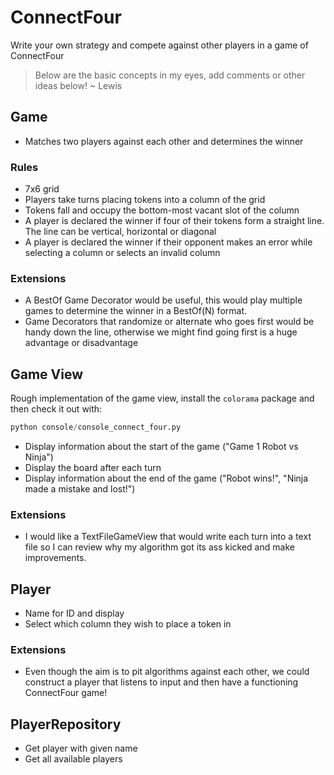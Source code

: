 # ConnectFour
Write your own strategy and compete against other players in a game of ConnectFour

> Below are the basic concepts in my eyes, add comments or other ideas below!
~ Lewis

## Game

- Matches two players against each other and determines the winner

### Rules

- 7x6 grid
- Players take turns placing tokens into a column of the grid
- Tokens fall and occupy the bottom-most vacant slot of the column
- A player is declared the winner if four of their tokens form a straight line. The line can be vertical, horizontal or diagonal
- A player is declared the winner if their opponent makes an error while selecting a column or selects an invalid column

### Extensions

 - A BestOf Game Decorator would be useful, this would play multiple games to determine the winner in a BestOf(N) format.
 - Game Decorators that randomize or alternate who goes first would be handy down the line, otherwise we might find going first is a huge advantage or disadvantage

## Game View

Rough implementation of the game view, install the `colorama` package and then check it out with:
```python
python console/console_connect_four.py
```

- Display information about the start of the game ("Game 1 Robot vs Ninja")
- Display the board after each turn
- Display information about the end of the game ("Robot wins!", "Ninja made a mistake and lost!")

### Extensions

 - I would like a TextFileGameView that would write each turn into a text file so I can review why my algorithm got its ass kicked and make improvements.

## Player

 - Name for ID and display
 - Select which column they wish to place a token in
 
 ### Extensions
 
 - Even though the aim is to pit algorithms against each other, we could construct a player that listens to input and then have a functioning ConnectFour game!

## PlayerRepository

 - Get player with given name
 - Get all available players
